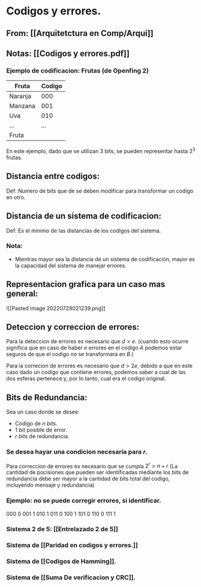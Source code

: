 # Codigos y errores.
## From: [[Arquitetctura en Comp/Arqui]]
## Notas: [[Codigos y errores.pdf]]

### Ejemplo de codificacion: Frutas (de Openfing 2)
| Fruta   | Codigo |
| ------- | ------ |
| Naranja | 000    |
| Manzana | 001    |
| Uva     | 010    |
| ...     | ...    |
| Fruta   |        |

En este ejemplo, dado que se utilizan 3 bits, se pueden representar hasta $2^3$ frutas.

## Distancia entre codigos:
$\text{Def: Numero de bits que de se deben modificar para transformar un codigo en otro.}$

## Distancia de un sistema de codificacion:
$\text{Def: Es el minimo de las distancias de los codigos del sistema.}$
### Nota: 
- Mientras mayor sea la distancia de un sistema de codificación, mayor es la capacidad del sistema de manejar errores.
## Representacion grafica para un caso mas general:
![[Pasted image 20220729021239.png]]

## Deteccion y correccion de errores:
Para la deteccion de errores es necesario que $d > e$. (cuando esto ocurre significa que en caso de haber $e$ errores en el codigo $A$ podemos estar seguros de que el codigo no se transformara en $B$.)

Para la correcion de errores es necesario que $d>2e$, debido a que en este caso dado un codigo que contiene errores, podemos saber a cual de las dos esferas pertenece y, por lo tanto, cual era el codigo original.

## Bits de Redundancia:
Sea un caso donde se desee:
+ Codigo de $n$ $bits$.
+ $1$ $bit$  posible de error.
+ $r$ $bits$ de redundancia.

### Se desea hayar una condicion necesaria para $r$.
   Para correccion de errores es necesario que se cumpla $2^r>n+r$
   (La cantidad de pocisiones que pueden ser identificadas mediante los bits de redundancia debe ser mayor a la cantidad de bits total del codigo, incluyendo mensaje y redundancia)

### Ejemplo: no se puede corregir errores, si identificar.
000 0
001 1
010 1
011 0
100 1
101 0
110 0
111 1
### Sistema 2 de 5: [[Entrelazado 2 de 5]]

### Sistema de [[Paridad en codigos y errores.]]
### Sistema de [[Codigos de Hamming]].

### Sistema de [[Suma De verificacion y CRC]].